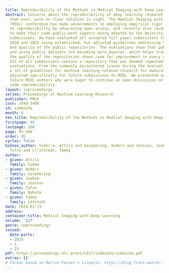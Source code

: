 ```yaml
---
title: Reproducibility of the Methods in Medical Imaging with Deep Learning.
abstract: Concerns about the reproducibility of deep learning research are more prominent
  than ever, with no clear solution in sight. The Medical Imaging with Deep Learning
  (MIDL) conference has made advancements in employing empirical rigor with regards
  to reproducibility by advocating open access, and recently also recommending authors
  to make their code public—both aspects being adopted by the majority of the conference
  submissions. We have evaluated all accepted full paper submissions to MIDL between
  2018 and 2022 using established, but adjusted guidelines addressing the reproducibility
  and quality of the public repositories. The evaluations show that publishing repositories
  and using public datasets are becoming more popular, which helps traceability, but
  the quality of the repositories shows room for improvement in every aspect. Merely
  22% of all submissions contain a repository that was deemed repeatable using our
  evaluations. From the commonly encountered issues during the evaluations, we propose
  a set of guidelines for machine learning-related research for medical imaging applications,
  adjusted specifically for future submissions to MIDL. We presented our results to
  future MIDL authors who were eager to continue an open discussion on the topic of
  code reproducibility.
layout: inproceedings
series: Proceedings of Machine Learning Research
publisher: PMLR
issn: 2640-3498
id: simko24a
month: 0
tex_title: Reproducibility of the Methods in Medical Imaging with Deep Learning.
firstpage: 95
lastpage: 106
page: 95-106
order: 95
cycles: false
bibtex_author: Simk\'o, Attila and Garpebring, Anders and Jonsson, Joakim and Nyholm,
  Tufve and L\"ofstedt, Tommy
author:
- given: Attila
  family: Simkó
- given: Anders
  family: Garpebring
- given: Joakim
  family: Jonsson
- given: Tufve
  family: Nyholm
- given: Tommy
  family: Löfstedt
date: 2024-01-23
address:
container-title: Medical Imaging with Deep Learning
volume: '227'
genre: inproceedings
issued:
  date-parts:
  - 2024
  - 1
  - 23
pdf: https://proceedings.mlr.press/v227/simko24a/simko24a.pdf
extras: []
# Format based on Martin Fenner's citeproc: https://blog.front-matter.io/posts/citeproc-yaml-for-bibliographies/
---
```


